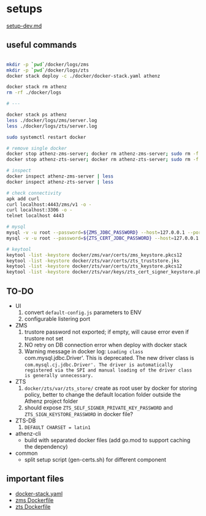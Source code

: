 # setups

[setup-dev.md](./docs/setup-dev.md)

## useful commands

```bash

mkdir -p `pwd`/docker/logs/zms
mkdir -p `pwd`/docker/logs/zts
docker stack deploy -c ./docker/docker-stack.yaml athenz

docker stack rm athenz
rm -rf ./docker/logs

# ---

docker stack ps athenz
less ./docker/logs/zms/server.log
less ./docker/logs/zts/server.log

sudo systemctl restart docker

# remove single docker
docker stop athenz-zms-server; docker rm athenz-zms-server; sudo rm -f ./docker/logs/zms/server.log
docker stop athenz-zts-server; docker rm athenz-zts-server; sudo rm -f ./docker/logs/zts/server.log

# inspect
docker inspect athenz-zms-server | less
docker inspect athenz-zts-server | less

# check connectivity
apk add curl
curl localhost:4443/zms/v1 -o -
curl localhost:3306 -o -
telnet localhost 4443

# mysql
mysql -v -u root --password=${ZMS_JDBC_PASSWORD} --host=127.0.0.1 --port=3306
mysql -v -u root --password=${ZTS_CERT_JDBC_PASSWORD} --host=127.0.0.1 --port=3307

# keytool
keytool -list -keystore docker/zms/var/certs/zms_keystore.pkcs12
keytool -list -keystore docker/zts/var/certs/zts_truststore.jks
keytool -list -keystore docker/zts/var/certs/zts_keystore.pkcs12
keytool -list -keystore docker/zts/var/keys/zts_cert_signer_keystore.pkcs12
```
## TO-DO

-   UI
    1.  convert `default-config.js` parameters to ENV
    1.  configurable listering port
-   ZMS
    1.  trustore password not exported; if empty, will cause error even if trustore not set
    1.  NO retry on DB connection error when deploy with docker stack
    1.  Warning message in docker log: `Loading class `com.mysql.jdbc.Driver'. This is deprecated. The new driver class is `com.mysql.cj.jdbc.Driver'. The driver is automatically registered via the SPI and manual loading of the driver class is generally unnecessary.`
-   ZTS
    1.  `docker/zts/var/zts_store/` create as root user by docker for storing policy, better to change the default location folder outside the Athenz project folder
    2.  should expose `ZTS_SELF_SIGNER_PRIVATE_KEY_PASSWORD` and `ZTS_SIGN_KEYSTORE_PASSWORD` in docker file?
-   ZTS-DB
    1.  `DEFAULT CHARSET = latin1`
-   athenz-cli
    -   build with separated docker files (add go.mod to support caching the dependency)
-   common
    -   split setup script (gen-certs.sh) for different component

## important files
- [docker-stack.yaml](./docker-stack.yaml)
- [zms Dockerfile](./zms/Dockerfile)
- [zts Dockerfile](./zts/Dockerfile)
